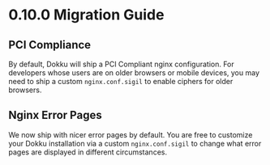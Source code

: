# 0.10.0 Migration Guide

## PCI Compliance

By default, Dokku will ship a PCI Compliant nginx configuration. For developers whose users are on older browsers or mobile devices, you may need to ship a custom `nginx.conf.sigil` to enable ciphers for older browsers.

## Nginx Error Pages

We now ship with nicer error pages by default. You are free to customize your Dokku installation via a custom `nginx.conf.sigil` to change what error pages are displayed in different circumstances.

